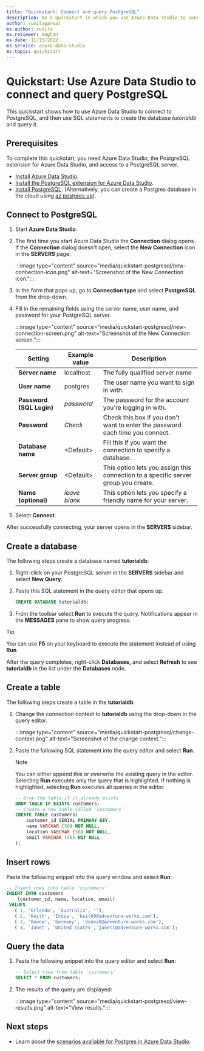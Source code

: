 ```yaml
---
title: "Quickstart: Connect and query PostgreSQL"
description: Do a quickstart in which you use Azure Data Studio to connect to PostgreSQL, and then use SQL statements to create and query a database.
author: sunilagarwal
ms.author: sunila
ms.reviewer: maghan
ms.date: 11/15/2022
ms.service: azure-data-studio
ms.topic: quickstart
---
```


# Quickstart: Use Azure Data Studio to connect and query PostgreSQL

This quickstart shows how to use Azure Data Studio to connect to PostgreSQL, and then use SQL statements to create the database *tutorialdb* and query it.

## Prerequisites

To complete this quickstart, you need Azure Data Studio, the PostgreSQL extension for Azure Data Studio, and access to a PostgreSQL server.

- [Install Azure Data Studio](./download-azure-data-studio.md).
- [Install the PostgreSQL extension for Azure Data Studio](./extensions/postgres-extension.md).
- [Install PostgreSQL](https://www.postgresql.org/download/). (Alternatively, you can create a Postgres database in the cloud using [az postgres up](/azure/postgresql/quickstart-create-server-up-azure-cli)).

## Connect to PostgreSQL

1. Start **Azure Data Studio**.

1. The first time you start Azure Data Studio the **Connection** dialog opens. If the **Connection** dialog doesn't open, select the **New Connection** icon in the **SERVERS** page:

   :::image type="content" source="media/quickstart-postgresql/new-connection-icon.png" alt-text="Screenshot of the New Connection icon.":::

1. In the form that pops up, go to **Connection type** and select **PostgreSQL** from the drop-down.

1. Fill in the remaining fields using the server name, user name, and password for your PostgreSQL server.

   :::image type="content" source="media/quickstart-postgresql/new-connection-screen.png" alt-text="Screenshot of the New Connection screen.":::

   | Setting | Example value | Description |
   | --- | --- | --- |
   | **Server name** | localhost | The fully qualified server name |
   | **User name** | postgres | The user name you want to sign in with. |
   | **Password (SQL Login)** | *password* | The password for the account you're logging in with. |
   | **Password** | *Check* | Check this box if you don't want to enter the password each time you connect. |
   | **Database name** | \<Default\> | Fill this if you want the connection to specify a database. |
   | **Server group** | \<Default\> | This option lets you assign this connection to a specific server group you create. |
   | **Name (optional)** | *leave blank* | This option lets you specify a friendly name for your server. |

1. Select **Connect**.

After successfully connecting, your server opens in the **SERVERS** sidebar.

## Create a database

The following steps create a database named **tutorialdb**:

1. Right-click on your PostgreSQL server in the **SERVERS** sidebar and select **New Query**.

1. Paste this SQL statement in the query editor that opens up.

   ```sql
   CREATE DATABASE tutorialdb;
   ```

1. From the toolbar select **Run** to execute the query. Notifications appear in the **MESSAGES** pane to show query progress.

> [!TIP]  
> You can use **F5** on your keyboard to execute the statement instead of using **Run**.

After the query completes, right-click **Databases,** and select **Refresh** to see **tutorialdb** in the list under the **Databases** node.

## Create a table

 The following steps create a table in the **tutorialdb**:

1. Change the connection context to **tutorialdb** using the drop-down in the query editor.

   :::image type="content" source="media/quickstart-postgresql/change-context.png" alt-text="Screenshot of the change context.":::

1. Paste the following SQL statement into the query editor and select **Run**.

   > [!NOTE]  
   > You can either append this or overwrite the existing query in the editor. Selecting **Run** executes only the query that is highlighted. If nothing is highlighted, selecting **Run** executes all queries in the editor.

   ```sql
   -- Drop the table if it already exists
   DROP TABLE IF EXISTS customers;
   -- Create a new table called 'customers'
   CREATE TABLE customers(
       customer_id SERIAL PRIMARY KEY,
       name VARCHAR (50) NOT NULL,
       location VARCHAR (50) NOT NULL,
       email VARCHAR (50) NOT NULL
   );
   ```

## Insert rows

Paste the following snippet into the query window and select **Run**:

   ```sql
   -- Insert rows into table 'customers'
   INSERT INTO customers
       (customer_id, name, location, email)
    VALUES
      ( 1, 'Orlando', 'Australia', ''),
      ( 2, 'Keith', 'India', 'keith0@adventure-works.com'),
      ( 3, 'Donna', 'Germany', 'donna0@adventure-works.com'),
      ( 4, 'Janet', 'United States','janet1@adventure-works.com');
   ```

## Query the data

1. Paste the following snippet into the query editor and select **Run**:

   ```sql
   -- Select rows from table 'customers'
   SELECT * FROM customers;
   ```

1. The results of the query are displayed:

   :::image type="content" source="media/quickstart-postgresql/view-results.png" alt-text="View results.":::

## Next steps

- Learn about the [scenarios available for Postgres in Azure Data Studio](./extensions/postgres-extension.md).
